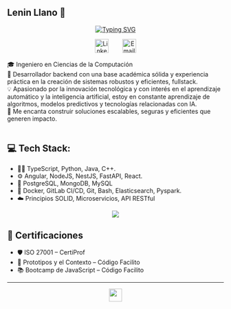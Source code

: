 ## Lenin Llano 👋

<p align="center">
<a href="https://git.io/typing-svg">
  <img src="https://readme-typing-svg.demolab.com?font=Fira+Code&pause=1000&width=470&lines=Si+Puedes+Imaginarlo+Puedes+Programarlo" alt="Typing SVG" />
</a>
</p>
<p align="center">
  <a href="https://www.linkedin.com/in/lenin-llano-orellana-92274bb6/"><img width="32px" alt="LinkedIn" title="LinkedIn" src="https://img.icons8.com/?size=80&id=8808&format=png&color=0139ff"/></a>
   &#8287;&#8287;&#8287;&#8287;&#8287;
  <a href="mailto:leninllano22@outlook.com"><img width="32px" alt="Email" title="Email" src="https://img.icons8.com/?size=80&id=59835&format=png&color=0139ff"/></a>
</p>
🎓 Ingeniero en Ciencias de la Computación <br>
🔧  Desarrollador backend con una base académica sólida y experiencia práctica en la creación de sistemas robustos y eficientes, fullstack.
<br>
💡 Apasionado por la innovación tecnológica y con interés en el aprendizaje automático y la inteligencia artificial, estoy en constante aprendizaje de algoritmos, modelos predictivos y tecnologías relacionadas con IA.<br>
🚀 Me encanta construir soluciones escalables, seguras y eficientes que generen impacto. <br>

<br>

## 💻 Tech Stack:

- 👨‍💻 TypeScript, Python, Java, C++.
- ⚙️ Angular, NodeJS, NestJS, FastAPI, React.
- 🐘 PostgreSQL, MongoDB, MySQL
- 🐳 Docker, GitLab CI/CD, Git, Bash, Elasticsearch, Pyspark.
- ☁️ Principios SOLID, Microservicios, API RESTful

<p align="center">
  <a href="https://skillicons.dev">
    <img src="https://skillicons.dev/icons?i=ts,py,java,angular,nestjs,postgres,mysql,mongodb,docker,c++" />
  </a>
</p>

## 🎯 Certificaciones

- 🛡️ ISO 27001 – CertiProf
- 📐 Prototipos y el Contexto – Código Facilito
- 📚 Bootcamp de JavaScript – Código Facilito

---

<p align="center">
  <img src="https://cultofthepartyparrot.com/parrots/hd/60fpsparrot.gif" width="30" height="30"/>
</p>
